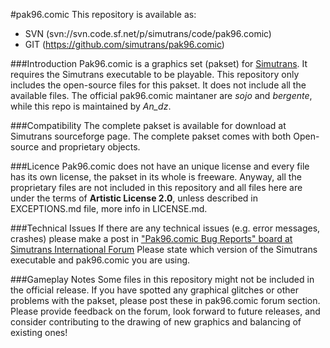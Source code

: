 #pak96.comic
This repository is available as:
* SVN (svn://svn.code.sf.net/p/simutrans/code/pak96.comic)
* GIT (https://github.com/simutrans/pak96.comic)

###Introduction
Pak96.comic is a graphics set (pakset) for [Simutrans](http://www.simutrans.com). It requires the Simutrans executable to be playable. This repository only includes the open-source files for this pakset. It does not include all the available files. The official pak96.comic maintaner are *sojo* and *bergente*, while this repo is maintained by *An_dz*.

###Compatibility
The complete pakset is available for download at Simutrans sourceforge page. The complete pakset comes with both Open-source and proprietary objects.

###Licence
Pak96.comic does not have an unique license and every file has its own license, the pakset in its whole is freeware. Anyway, all the proprietary files are not included in this repository and all files here are under the terms of **Artistic License 2.0**, unless described in EXCEPTIONS.md file, more info in LICENSE.md.

###Technical Issues
If there are any technical issues (e.g. error messages, crashes) please make a post in ["Pak96.comic Bug Reports" board at Simutrans International Forum](http://forum.simutrans.com/index.php?board=38.0)
Please state which version of the Simutrans executable and pak96.comic you are using.

###Gameplay Notes
Some files in this repository might not be included in the official release.
If you have spotted any graphical glitches or other problems with the pakset, please post these in pak96.comic forum section.
Please provide feedback on the forum, look forward to future releases, and consider contributing to the drawing of new graphics and balancing of existing ones!